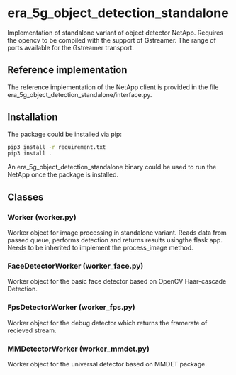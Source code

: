 # era_5g_object_detection_standalone

Implementation of standalone variant of object detector NetApp. Requires the opencv to be compiled with the support of Gstreamer. The range of ports available for the Gstreamer transport.

## Reference implementation

The reference implementation of the NetApp client is provided in the file era_5g_object_detection_standalone/interface.py. 

## Installation

The package could be installed via pip:

```bash
pip3 install -r requirement.txt
pip3 install .
```

An era_5g_object_detection_standalone binary could be used to run the NetApp once the package is installed. 

## Classes

### Worker (worker.py)

Worker object for image processing in standalone variant. Reads data from passed queue, performs detection and returns results usingthe flask app. Needs to be inherited to implement the process_image method.

### FaceDetectorWorker (worker_face.py)

Worker object for the basic face detector based on OpenCV Haar-cascade Detection. 

### FpsDetectorWorker (worker_fps.py)

Worker object for the debug detector which returns the framerate of recieved stream.

### MMDetectorWorker (worker_mmdet.py)

Worker object for the universal detector based on MMDET package.
